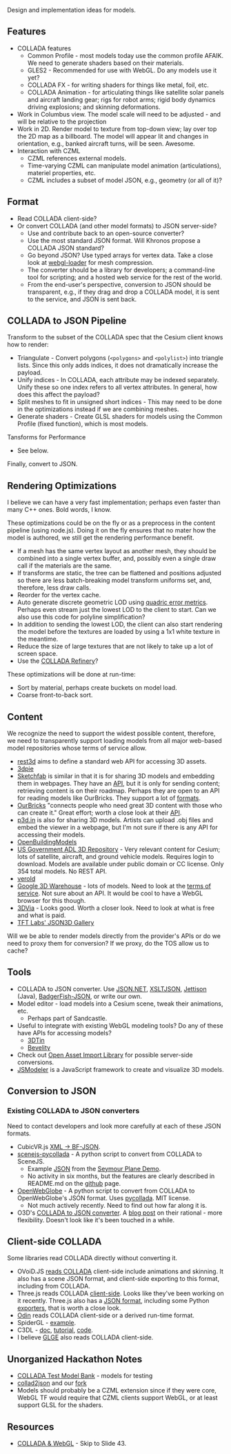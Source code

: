Design and implementation ideas for models.

## Features

* COLLADA features
   * Common Profile - most models today use the common profile AFAIK.  We need to generate shaders based on their materials.
   * GLES2 - Recommended for use with WebGL.  Do any models use it yet?
   * COLLADA FX - for writing shaders for things like metal, foil, etc.
   * COLLADA Animation - for articulating things like satellite solar panels and aircraft landing gear; rigs for robot arms; rigid body dynamics driving explosions; and skinning deformations.
* Work in Columbus view.  The model scale will need to be adjusted - and will be relative to the projection
* Work in 2D.  Render model to texture from top-down view; lay over top the 2D map as a billboard.  The model will appear lit and changes in orientation, e.g., banked aircraft turns, will be seen.  Awesome.
* Interaction with CZML
   * CZML references external models.
   * Time-varying CZML can manipulate model animation (articulations), materiel properties, etc.
   * CZML includes a subset of model JSON, e.g., geometry (or all of it)?

## Format

* Read COLLADA client-side?
* Or convert COLLADA (and other model formats) to JSON server-side?
   * Use and contribute back to an open-source converter?
   * Use the most standard JSON format.  Will Khronos propose a COLLADA JSON standard?
   * Go beyond JSON?  Use typed arrays for vertex data.  Take a close look at [webgl-loader](http://code.google.com/p/webgl-loader/) for mesh compression.
   * The converter should be a library for developers; a command-line tool for scripting; and a hosted web service for the rest of the world.
   * From the end-user's perspective, conversion to JSON should be transparent, e.g., if they drag and drop a COLLADA model, it is sent to the service, and JSON is sent back.

## COLLADA to JSON Pipeline

Transform to the subset of the COLLADA spec that the Cesium client knows how to render:
   * Triangulate - Convert polygons (`<polygons>` and `<polylist>`) into triangle lists.  Since this only adds indices, it does not dramatically increase the payload.
   * Unify indices - In COLLADA, each attribute may be indexed separately.  Unify these so one index refers to all vertex attributes.  In general, how does this affect the payload?
   * Split meshes to fit in unsigned short indices - This may need to be done in the optimizations instead if we are combining meshes.
   * Generate shaders - Create GLSL shaders for models using the Common Profile (fixed function), which is most models.

Tansforms for Performance
   * See below.

Finally, convert to JSON.

## Rendering Optimizations

I believe we can have a very fast implementation; perhaps even faster than many C++ ones.  Bold words, I know.

These optimizations could be on the fly or as a preprocess in the content pipeline (using node.js).  Doing it on the fly ensures that no mater how the model is authored, we still get the rendering performance benefit.

* If a mesh has the same vertex layout as another mesh, they should be combined into a single vertex buffer, and, possibly even a single draw call if the materials are the same.
* If transforms are static, the tree can be flattened and positions adjusted so there are less batch-breaking model transform uniforms set, and, therefore, less draw calls.
* Reorder for the vertex cache.
* Auto generate discrete geometric LOD using [quadric error metrics](http://mgarland.org/archive/cmu/quadrics/).  Perhaps even stream just the lowest LOD to the client to start.  Can we also use this code for polyline simplification?
* In addition to sending the lowest LOD, the client can also start rendering the model before the textures are loaded by using a 1x1 white texture in the meantime.
* Reduce the size of large textures that are not likely to take up a lot of screen space.
* Use the [COLLADA Refinery](https://collada.org/mediawiki/index.php/COLLADA_Refinery)?

These optimizations will be done at run-time:

* Sort by material, perhaps create buckets on model load.
* Coarse front-to-back sort.

## Content

We recognize the need to support the widest possible content, therefore, we need to transparently support loading models from all major web-based model repositories whose terms of service allow.

* [rest3d](http://rest3d.wordpress.com/about-2/) aims to define a standard web API for accessing 3D assets.
* [3dpie](http://www.opengeospatial.org/projects/initiatives/3dpie)
* [Sketchfab](http://sketchfab.com/) is similar in that it is for sharing 3D models and embedding them in webpages.  They have an [API](http://sketchfab.com/api), but it is only for sending content; retrieving content is on their roadmap.  Perhaps they are open to an API for reading models like OurBricks.  They support a lot of [formats](http://sketchfab.com/faq).
* [OurBricks](http://www.ourbricks.com/) "connects people who need great 3D content with those who can create it."  Great effort; worth a close look at their [API](https://github.com/ourbricks/ourbricks-api-examples/wiki/API-Documentation).  
* [p3d.in](http://p3d.in/) is also for sharing 3D models.  Artists can upload .obj files and embed the viewer in a webpage, but I'm not sure if there is any API for accessing their models.
* [OpenBuildingModels](http://wiki.openstreetmap.org/wiki/OpenBuildingModels)
* [US Government ADL 3D Repository](http://3dr.adlnet.gov/) - Very relevant content for Cesium; lots of satellite, aircraft, and ground vehicle models.  Requires login to download.  Models are available under public domain or CC license.  Only 354 total models.  No REST API.
* [verold](http://studio.verold.com/)
* [Google 3D Warehouse](http://sketchup.google.com/3dwarehouse/) - lots of models.  Need to look at the [terms of service](http://sketchup.google.com/intl/en/3dwh/preview_tos.html).  Not sure about an API.  It would be cool to have a WebGL browser for this though.
* [3DVia](http://www.3dvia.com/search/?search[file_types]=1) - Looks good.  Worth a closer look.  Need to look at what is free and what is paid.
* [TFT Labs' JSON3D Gallery](http://json3d.tftlabs.com/)

Will we be able to render models directly from the provider's APIs or do we need to proxy them for conversion?  If we proxy, do the TOS allow us to cache?

## Tools

* COLLADA to JSON converter.  Use [JSON.NET](http://james.newtonking.com/projects/json/help/?topic=ConvertingJSONandXML.html), [XSLTJSON](https://github.com/bramstein/xsltjson), [Jettison](http://jettison.codehaus.org/User%27s+Guide) (Java), [BadgerFish-JSON](http://www.sklar.com/badgerfish/), or write our own.
* Model editor - load models into a Cesium scene, tweak their animations, etc.
   * Perhaps part of Sandcastle.
* Useful to integrate with existing WebGL modeling tools?  Do any of these have APIs for accessing models?
   * [3DTin](http://www.3dtin.com/)
   * [Bevelity](http://www.bevelity.com/)
* Check out [Open Asset Import Library](http://assimp.sourceforge.net/) for possible server-side conversions.
* [JSModeler](https://github.com/kovacsv/JSModeler) is a JavaScript framework to create and visualize 3D models.

## Conversion to JSON

### Existing COLLADA to JSON converters

Need to contact developers and look more carefully at each of these JSON formats.

* CubicVR.js [XML -> BF-JSON](https://github.com/cjcliffe/CubicVR.js/blob/master/source/CubicVR.Utility.js).
* [scenejs-pycollada](http://scenejs.wikispaces.com/scenejs-pycollada) - A python script to convert from COLLADA to SceneJS.
   * Example [JSON](http://scenejs.org/dist/v2.0.0/extr/examples/seymour-plane/seymour-plane.js) from the [Seymour Plane Demo](http://scenejs.org/dist/v2.0.0/extr/examples/seymour-plane/index.html).
   * No activity in six months, but the features are clearly described in README.md on the [github](https://github.com/xeolabs/scenejs-pycollada) page.
* [OpenWebGlobe](https://github.com/OpenWebGlobe/ColladaToJSON) - A python script to convert from COLLADA to OpenWebGlobe's JSON format.  Uses [pycollada](https://github.com/pycollada/pycollada).  MIT license.
   * Not much actively recently.  Need to find out how far along it is.
* O3D's [COLLADA to JSON converter](http://code.google.com/p/o3d/wiki/ColladaConverter).  A [blog post](http://o3d.blogspot.com/2009/04/why-json-rulez.html) on their rational - more flexibility.  Doesn't look like it's been touched in a while.

## Client-side COLLADA

Some libraries read COLLADA directly without converting it.

* OVoiD.JS [reads COLLADA](http://www.ovoid.org/js/doc/#composing) client-side include animations and skinning.  It also has a scene JSON format, and client-side exporting to this format, including from COLLADA.
* Three.js reads COLLADA [client-side](https://github.com/mrdoob/three.js/blob/master/examples/js/loaders/ColladaLoader.js).  Looks like they've been working on it recently.  Three.js also has a [JSON format](https://github.com/mrdoob/three.js/wiki/JSON-Model-format-3.0), including some Python [exporters](https://github.com/mrdoob/three.js/tree/master/utils/exporters), that is worth a close look.
* [Odin](https://github.com/operasoftware/Odin) reads COLLADA client-side or a derived run-time format.
* SpiderGL - [example](http://spidergl.org/example.php?id=10).
* C3DL - [doc](http://www.c3dl.org/wp-content/documentation/2.0_user_docs/symbols/c3dl.Collada.html), [tutorial](http://www.c3dl.org/index.php/tutorials/tutorial-4-models/), [code](https://github.com/cathyatseneca/c3dl/tree/master/c3dl/collada).
* I believe [GLGE](http://statico.github.com/webgl-glge-game-part-1.html) also reads COLLADA client-side.

## Unorganized Hackathon Notes

* [COLLADA Test Model Bank](http://www.collada.org/owl/) - models for testing
* [collad2json](https://github.com/fabrobinet/collada2json) and our [fork](https://github.com/AnalyticalGraphicsInc/collada2json)
* Models should probably be a CZML extension since if they were core, WebGL TF would require that CZML clients support WebGL, or at least support GLSL for the shaders.

## Resources

* [COLLADA & WebGL](http://www.slideshare.net/remi_arnaud/collada-webgl) - Skip to Slide 43.